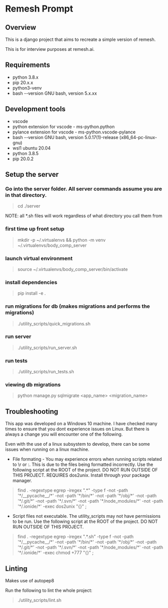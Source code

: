 # Remesh Prompt

## Overview
This is a django project that aims to recreate a simple version of remesh.

This is for interview purposes at remesh.ai.

## Requirements
- python 3.8.x
- pip 20.x.x
- python3-venv
- bash --version GNU bash, version 5.x.xx

## Development tools
- vscode
- python extension for vscode - ms-python.python
- pylance extension for vscode - ms-python.vscode-pylance
- bash --version GNU bash, version 5.0.17(1)-release (x86\_64-pc-linux-gnu)
- wsl1 ubuntu 20.04
- python 3.8.5
- pip 20.0.2

## Setup the server

### Go into the server folder. All server commands assume you are in that directory.

> cd ./server


NOTE: all \*.sh files will work regardless of what directory you call them from

### first time up front setup
> mkdir -p ~/.virtualenvs && python -m venv ~/.virtualenvs/body\_comp\_server

### launch virtual environment
> source ~/.virtualenvs/body\_comp\_server/bin/activate

### install dependencies
> pip install -e .

### run migrations for db (makes migrations and performs the migrations)
> ./utility\_scripts/quick\_migrations.sh

### run server
> ./utility\_scripts/run\_server.sh

### run tests
> ./utility\_scripts/run\_tests.sh

### viewing db migrations
> python manage.py sqlmigrate <app\_name> <migration\_name>


## Troubleshooting
This app was developed on a Windows 10 machine. I have checked many times to ensure that you dont experience issues on Linux. But there is always a change you will encounter one of the following.

Even with the use of a linux subsystem to develop, there can be some issues when running on a linux machine.

- File formating - You may experience errors when running scripts related to \r or :. This is due to the files being formatted incorrectly. Use the following script at the ROOT of the project. DO NOT RUN OUTSIDE OF THIS PROJECT. REQUIRES dos2unix. Install through your package manager.
> find . -regextype egrep -iregex ".\*" -type f -not -path '\*/\_\_pycache\_\_/\*' -not -path '\*/bin/\*' -not -path '\*/obj/\*' -not -path '\*/.git/\*' -not -path '\*/.svn/\*' -not -path '\*/node\_modules/\*' -not -path '\*/.ionide/\*' -exec dos2unix "{}" \;

- Script files not executable. The utility\_scripts may not have permissions to be run. Use the following script at the ROOT of the project. DO NOT RUN OUTSIDE OF THIS PROJECT.
> find . -regextype egrep -iregex ".\*\.sh" -type f -not -path '\*/\_\_pycache\_\_/\*' -not -path '\*/bin/\*' -not -path '\*/obj/\*' -not -path '\*/.git/\*' -not -path '\*/.svn/\*' -not -path '\*/node\_modules/\*' -not -path '\*/.ionide/\*' -exec chmod +777 "{}" \;

## Linting

Makes use of autopep8

Run the following to lint the whole project:

> ./utility\_scripts/lint.sh


